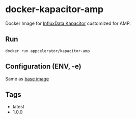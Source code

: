 # docker-kapacitor-amp


Docker Image for [InfluxData Kapacitor](https://influxdata.com/time-series-platform/kapacitor/) customized for AMP.

## Run

    docker run appcelerator/kapacitor-amp

## Configuration (ENV, -e)

Same as [base image](https://github.com/appcelerator/docker-kapacitor)

## Tags

- latest
- 1.0.0
